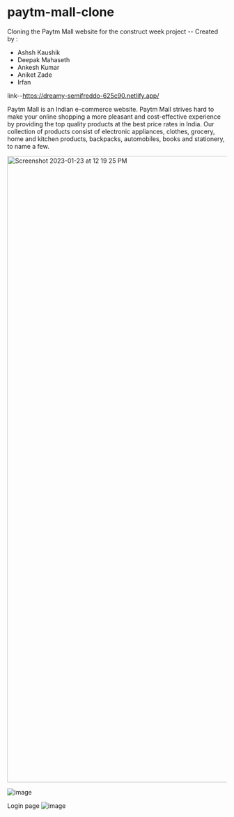 # paytm-mall-clone
Cloning the Paytm Mall website for the construct week project --
Created by : 
* Ashsh Kaushik
* Deepak Mahaseth
* Ankesh Kumar
* Aniket Zade
* Irfan



link--https://dreamy-semifreddo-625c90.netlify.app/

Paytm Mall is an  Indian e-commerce website.
Paytm Mall strives hard to make your online shopping a more pleasant and cost-effective experience by providing the top quality products at the best price rates in India. Our collection of products consist of electronic appliances, clothes, grocery, home and kitchen products, backpacks, automobiles, books and stationery, to name a few.

<img width="1435" alt="Screenshot 2023-01-23 at 12 19 25 PM" src="https://user-images.githubusercontent.com/113036805/213980655-792cf083-1e62-4ba2-85b9-d3576e1cf8d3.png">




























![image](https://user-images.githubusercontent.com/95843558/167842807-65961db8-ff7c-4594-acc2-d9a9ec46e54f.png)














Login page
![image](https://user-images.githubusercontent.com/95843558/167846129-c8a671c8-ca6b-42c0-ac20-0bf380b19a79.png)

